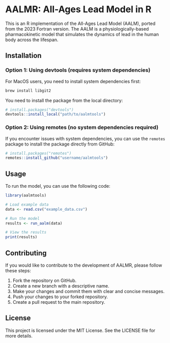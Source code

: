# AALMR: All-Ages Lead Model in R

This is an R implementation of the All-Ages Lead Model (AALM), ported from the 2023 Fortran version. The AALM is a physiologically-based pharmacokinetic model that simulates the dynamics of lead in the human body across the lifespan.

## Installation

### Option 1: Using devtools (requires system dependencies)

For MacOS users, you need to install system dependencies first:
```bash
brew install libgit2
```

You need to install the package from the local directory:

```r
# install.packages("devtools")
devtools::install_local("path/to/aalmtools")
```

### Option 2: Using remotes (no system dependencies required)

If you encounter issues with system dependencies, you can use the `remotes` package to install the package directly from GitHub:

```r
# install.packages("remotes")
remotes::install_github("username/aalmtools")
```

## Usage

To run the model, you can use the following code:

```r
library(aalmtools)

# Load example data
data <- read.csv("example_data.csv")

# Run the model
results <- run_aalm(data)

# View the results
print(results)
```


## Contributing

If you would like to contribute to the development of AALMR, please follow these steps:

1. Fork the repository on GitHub.
2. Create a new branch with a descriptive name.
3. Make your changes and commit them with clear and concise messages.
4. Push your changes to your forked repository.
5. Create a pull request to the main repository.

## License

This project is licensed under the MIT License. See the LICENSE file for more details.